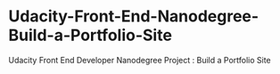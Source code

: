 # Udacity-Front-End-Nanodegree-Build-a-Portfolio-Site
Udacity Front End Developer Nanodegree Project : Build a Portfolio Site
